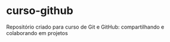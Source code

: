 # curso-github

Repositório criado para curso de Git e GitHub: compartilhando e colaborando em projetos
